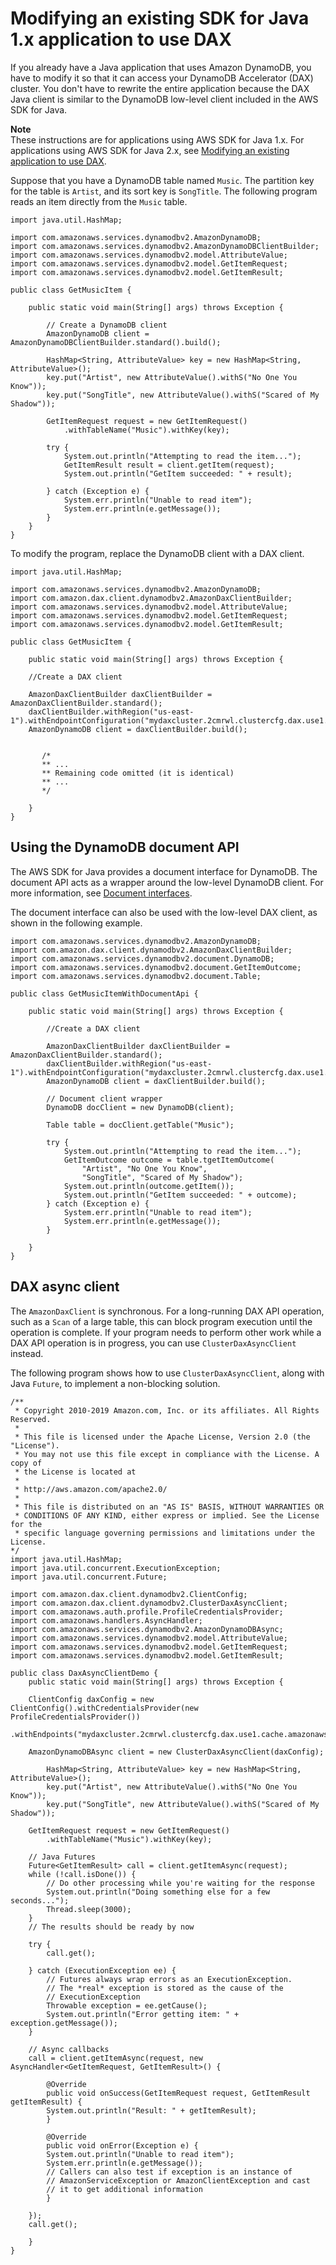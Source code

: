 # Modifying an existing SDK for Java 1\.x application to use DAX<a name="DAX.client.modify-your-app.java-sdk-v1"></a>

If you already have a Java application that uses Amazon DynamoDB, you have to modify it so that it can access your DynamoDB Accelerator \(DAX\) cluster\. You don't have to rewrite the entire application because the DAX Java client is similar to the DynamoDB low\-level client included in the AWS SDK for Java\.

**Note**  
These instructions are for applications using AWS SDK for Java 1\.x\. For applications using AWS SDK for Java 2\.x, see [Modifying an existing application to use DAX](DAX.client.modify-your-app.md)\.

Suppose that you have a DynamoDB table named `Music`\. The partition key for the table is `Artist`, and its sort key is `SongTitle`\. The following program reads an item directly from the `Music` table\.

```
import java.util.HashMap;

import com.amazonaws.services.dynamodbv2.AmazonDynamoDB;
import com.amazonaws.services.dynamodbv2.AmazonDynamoDBClientBuilder;
import com.amazonaws.services.dynamodbv2.model.AttributeValue;
import com.amazonaws.services.dynamodbv2.model.GetItemRequest;
import com.amazonaws.services.dynamodbv2.model.GetItemResult;

public class GetMusicItem {

    public static void main(String[] args) throws Exception {

        // Create a DynamoDB client
        AmazonDynamoDB client = AmazonDynamoDBClientBuilder.standard().build();

        HashMap<String, AttributeValue> key = new HashMap<String, AttributeValue>();
        key.put("Artist", new AttributeValue().withS("No One You Know"));
        key.put("SongTitle", new AttributeValue().withS("Scared of My Shadow"));

        GetItemRequest request = new GetItemRequest()
            .withTableName("Music").withKey(key);

        try {
            System.out.println("Attempting to read the item...");
            GetItemResult result = client.getItem(request);
            System.out.println("GetItem succeeded: " + result);

        } catch (Exception e) {
            System.err.println("Unable to read item");
            System.err.println(e.getMessage());
        }
    }
}
```

To modify the program, replace the DynamoDB client with a DAX client\.

```
import java.util.HashMap;

import com.amazonaws.services.dynamodbv2.AmazonDynamoDB;
import com.amazon.dax.client.dynamodbv2.AmazonDaxClientBuilder;
import com.amazonaws.services.dynamodbv2.model.AttributeValue;
import com.amazonaws.services.dynamodbv2.model.GetItemRequest;
import com.amazonaws.services.dynamodbv2.model.GetItemResult;

public class GetMusicItem {

    public static void main(String[] args) throws Exception {

    //Create a DAX client

    AmazonDaxClientBuilder daxClientBuilder = AmazonDaxClientBuilder.standard();
    daxClientBuilder.withRegion("us-east-1").withEndpointConfiguration("mydaxcluster.2cmrwl.clustercfg.dax.use1.cache.amazonaws.com:8111");
    AmazonDynamoDB client = daxClientBuilder.build();


       /*
       ** ...
       ** Remaining code omitted (it is identical)
       ** ...
       */

    }
}
```

## Using the DynamoDB document API<a name="DAX.client.modify-your-app.document-api"></a>

The AWS SDK for Java provides a document interface for DynamoDB\. The document API acts as a wrapper around the low\-level DynamoDB client\. For more information, see [Document interfaces](https://docs.aws.amazon.com/amazondynamodb/latest/developerguide/Programming.SDKs.Interfaces.Document.html)\.

The document interface can also be used with the low\-level DAX client, as shown in the following example\.

```
import com.amazonaws.services.dynamodbv2.AmazonDynamoDB;
import com.amazon.dax.client.dynamodbv2.AmazonDaxClientBuilder;
import com.amazonaws.services.dynamodbv2.document.DynamoDB;
import com.amazonaws.services.dynamodbv2.document.GetItemOutcome;
import com.amazonaws.services.dynamodbv2.document.Table;

public class GetMusicItemWithDocumentApi {

    public static void main(String[] args) throws Exception {

        //Create a DAX client

        AmazonDaxClientBuilder daxClientBuilder = AmazonDaxClientBuilder.standard();
        daxClientBuilder.withRegion("us-east-1").withEndpointConfiguration("mydaxcluster.2cmrwl.clustercfg.dax.use1.cache.amazonaws.com:8111");
        AmazonDynamoDB client = daxClientBuilder.build();

        // Document client wrapper
        DynamoDB docClient = new DynamoDB(client);

        Table table = docClient.getTable("Music");

        try {
            System.out.println("Attempting to read the item...");
            GetItemOutcome outcome = table.tgetItemOutcome(
                "Artist", "No One You Know",
                "SongTitle", "Scared of My Shadow");
            System.out.println(outcome.getItem());
            System.out.println("GetItem succeeded: " + outcome);
        } catch (Exception e) {
            System.err.println("Unable to read item");
            System.err.println(e.getMessage());
        }

    }
}
```

## DAX async client<a name="DAX.client.async"></a>

The `AmazonDaxClient` is synchronous\. For a long\-running DAX API operation, such as a `Scan` of a large table, this can block program execution until the operation is complete\. If your program needs to perform other work while a DAX API operation is in progress, you can use `ClusterDaxAsyncClient` instead\.

The following program shows how to use `ClusterDaxAsyncClient`, along with Java `Future`, to implement a non\-blocking solution\.

```
/**
 * Copyright 2010-2019 Amazon.com, Inc. or its affiliates. All Rights Reserved.
 *
 * This file is licensed under the Apache License, Version 2.0 (the "License").
 * You may not use this file except in compliance with the License. A copy of
 * the License is located at
 *
 * http://aws.amazon.com/apache2.0/
 *
 * This file is distributed on an "AS IS" BASIS, WITHOUT WARRANTIES OR
 * CONDITIONS OF ANY KIND, either express or implied. See the License for the
 * specific language governing permissions and limitations under the License.
*/
import java.util.HashMap;
import java.util.concurrent.ExecutionException;
import java.util.concurrent.Future;

import com.amazon.dax.client.dynamodbv2.ClientConfig;
import com.amazon.dax.client.dynamodbv2.ClusterDaxAsyncClient;
import com.amazonaws.auth.profile.ProfileCredentialsProvider;
import com.amazonaws.handlers.AsyncHandler;
import com.amazonaws.services.dynamodbv2.AmazonDynamoDBAsync;
import com.amazonaws.services.dynamodbv2.model.AttributeValue;
import com.amazonaws.services.dynamodbv2.model.GetItemRequest;
import com.amazonaws.services.dynamodbv2.model.GetItemResult;

public class DaxAsyncClientDemo {
    public static void main(String[] args) throws Exception {

	ClientConfig daxConfig = new ClientConfig().withCredentialsProvider(new ProfileCredentialsProvider())
		.withEndpoints("mydaxcluster.2cmrwl.clustercfg.dax.use1.cache.amazonaws.com:8111");

	AmazonDynamoDBAsync client = new ClusterDaxAsyncClient(daxConfig);

        HashMap<String, AttributeValue> key = new HashMap<String, AttributeValue>();
        key.put("Artist", new AttributeValue().withS("No One You Know"));
        key.put("SongTitle", new AttributeValue().withS("Scared of My Shadow"));

	GetItemRequest request = new GetItemRequest()
	    .withTableName("Music").withKey(key);

	// Java Futures
	Future<GetItemResult> call = client.getItemAsync(request);
	while (!call.isDone()) {
	    // Do other processing while you're waiting for the response
	    System.out.println("Doing something else for a few seconds...");
	    Thread.sleep(3000);
	}
	// The results should be ready by now
	
	try {
	    call.get();
	    
	} catch (ExecutionException ee) {
	    // Futures always wrap errors as an ExecutionException.
	    // The *real* exception is stored as the cause of the
	    // ExecutionException
	    Throwable exception = ee.getCause();
	    System.out.println("Error getting item: " + exception.getMessage());
	}

	// Async callbacks
	call = client.getItemAsync(request, new AsyncHandler<GetItemRequest, GetItemResult>() {

	    @Override
	    public void onSuccess(GetItemRequest request, GetItemResult getItemResult) {
		System.out.println("Result: " + getItemResult);
	    }
	    
	    @Override
	    public void onError(Exception e) {
		System.out.println("Unable to read item");
		System.err.println(e.getMessage());
		// Callers can also test if exception is an instance of
		// AmazonServiceException or AmazonClientException and cast
		// it to get additional information
	    }

	});
	call.get();

    }
}
```